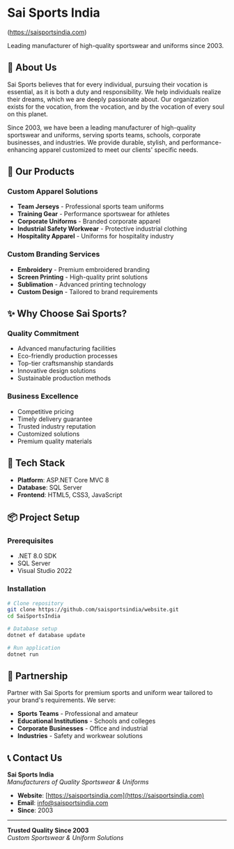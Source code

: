 # Sai Sports India

(https://saisportsindia.com)

Leading manufacturer of high-quality sportswear and uniforms since 2003.

## 🏢 About Us

Sai Sports believes that for every individual, pursuing their vocation is essential, as it is both a duty and responsibility. We help individuals realize their dreams, which we are deeply passionate about. Our organization exists for the vocation, from the vocation, and by the vocation of every soul on this planet.

Since 2003, we have been a leading manufacturer of high-quality sportswear and uniforms, serving sports teams, schools, corporate businesses, and industries. We provide durable, stylish, and performance-enhancing apparel customized to meet our clients' specific needs.

## 🎯 Our Products

### Custom Apparel Solutions
- **Team Jerseys** - Professional sports team uniforms
- **Training Gear** - Performance sportswear for athletes
- **Corporate Uniforms** - Branded corporate apparel
- **Industrial Safety Workwear** - Protective industrial clothing
- **Hospitality Apparel** - Uniforms for hospitality industry

### Custom Branding Services
- **Embroidery** - Premium embroidered branding
- **Screen Printing** - High-quality print solutions
- **Sublimation** - Advanced printing technology
- **Custom Design** - Tailored to brand requirements

## ✨ Why Choose Sai Sports?

### Quality Commitment
- Advanced manufacturing facilities
- Eco-friendly production processes
- Top-tier craftsmanship standards
- Innovative design solutions
- Sustainable production methods

### Business Excellence
- Competitive pricing
- Timely delivery guarantee
- Trusted industry reputation
- Customized solutions
- Premium quality materials

## 🚀 Tech Stack

- **Platform**: ASP.NET Core MVC 8
- **Database**: SQL Server
- **Frontend**: HTML5, CSS3, JavaScript

## 📦 Project Setup

### Prerequisites
- .NET 8.0 SDK
- SQL Server
- Visual Studio 2022

### Installation
```bash
# Clone repository
git clone https://github.com/saisportsindia/website.git
cd SaiSportsIndia

# Database setup
dotnet ef database update

# Run application
dotnet run
```

## 🤝 Partnership

Partner with Sai Sports for premium sports and uniform wear tailored to your brand's requirements. We serve:
- **Sports Teams** - Professional and amateur
- **Educational Institutions** - Schools and colleges
- **Corporate Businesses** - Office and industrial
- **Industries** - Safety and workwear solutions

## 📞 Contact Us

**Sai Sports India**  
*Manufacturers of Quality Sportswear & Uniforms*

- **Website**: [https://saisportsindia.com](https://saisportsindia.com)
- **Email**: info@saisportsindia.com
- **Since**: 2003

---

**Trusted Quality Since 2003**  
*Custom Sportswear & Uniform Solutions*
